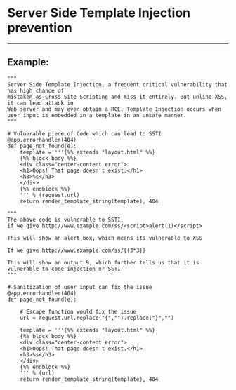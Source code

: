 # Server Side Template Injection prevention
-------

## Example:

	"""
	Server Side Template Injection, a frequent critical vulnerability that has high chance of 
	mistaken as Cross Site Scripting and miss it entirely. But unline XSS, it can lead attack in 
	Web server and may even obtain a RCE. Template Injection occurs when user input is embedded in a template in an unsafe manner. 
	"""

	# Vulnerable piece of Code which can lead to SSTI
	@app.errorhandler(404)
	def page_not_found(e):
    	template = '''{%% extends "layout.html" %%}
		{%% block body %%}
    	<div class="center-content error">
        <h1>Oops! That page doesn't exist.</h1>
    	<h3>%s</h3>
    	</div>
		{%% endblock %%}
		''' % (request.url)
    	return render_template_string(template), 404

    """
    The above code is vulnerable to SSTI,
    If we give http://www.example.com/ss/<script>alert(1)</script>

    This will show an alert box, which means its vulnerable to XSS

    If we give http://www.example.com/ss/{{3*3}}

    This will show an output 9, which further tells us that it is vulnerable to code injection or SSTI
    """

    # Sanitization of user input can fix the issue
    @app.errorhandler(404)
	def page_not_found(e):

		# Escape function would fix the issue
    	url = request.url.replace("{","").replace("}","")
    	
    	template = '''{%% extends "layout.html" %%}
		{%% block body %%}
    	<div class="center-content error">
        <h1>Oops! That page doesn't exist.</h1>
    	<h3>%s</h3>
    	</div>
		{%% endblock %%}
		''' % (url)
    	return render_template_string(template), 404

